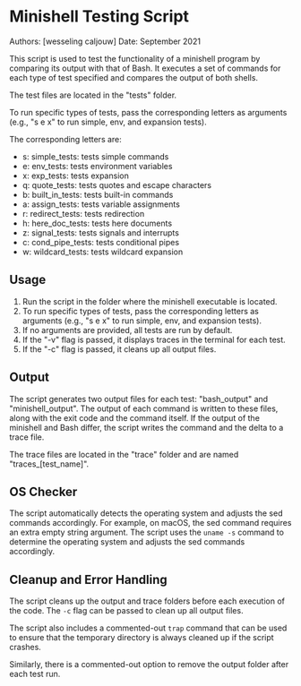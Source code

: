 # Minishell Testing Script

Authors: [wesseling caljouw]
Date: September 2021

This script is used to test the functionality of a minishell program by comparing its output with that of Bash. It executes a set of commands for each type of test specified and compares the output of both shells.

The test files are located in the "tests" folder.

To run specific types of tests, pass the corresponding letters as arguments (e.g., "s e x" to run simple, env, and expansion tests).

The corresponding letters are:
- s: simple_tests: tests simple commands
- e: env_tests: tests environment variables
- x: exp_tests: tests expansion
- q: quote_tests: tests quotes and escape characters
- b: built_in_tests: tests built-in commands
- a: assign_tests: tests variable assignments
- r: redirect_tests: tests redirection
- h: here_doc_tests: tests here documents
- z: signal_tests: tests signals and interrupts
- c: cond_pipe_tests: tests conditional pipes
- w: wildcard_tests: tests wildcard expansion


## Usage

1. Run the script in the folder where the minishell executable is located.
2. To run specific types of tests, pass the corresponding letters as arguments (e.g., "s e x" to run simple, env, and expansion tests).
3. If no arguments are provided, all tests are run by default.
4. If the "-v" flag is passed, it displays traces in the terminal for each test.
5. If the "-c" flag is passed, it cleans up all output files.

## Output

The script generates two output files for each test: "bash_output" and "minishell_output". The output of each command is written to these files, along with the exit code and the command itself. If the output of the minishell and Bash differ, the script writes the command and the delta to a trace file.

The trace files are located in the "trace" folder and are named "traces_[test_name]".

## OS Checker

The script automatically detects the operating system and adjusts the sed commands accordingly. For example, on macOS, the sed command requires an extra empty string argument. The script uses the `uname -s` command to determine the operating system and adjusts the sed commands accordingly.

## Cleanup and Error Handling

The script cleans up the output and trace folders before each execution of the code. The `-c` flag can be passed to clean up all output files.

The script also includes a commented-out `trap` command that can be used to ensure that the temporary directory is always cleaned up if the script crashes.

Similarly, there is a commented-out option to remove the output folder after each test run.
